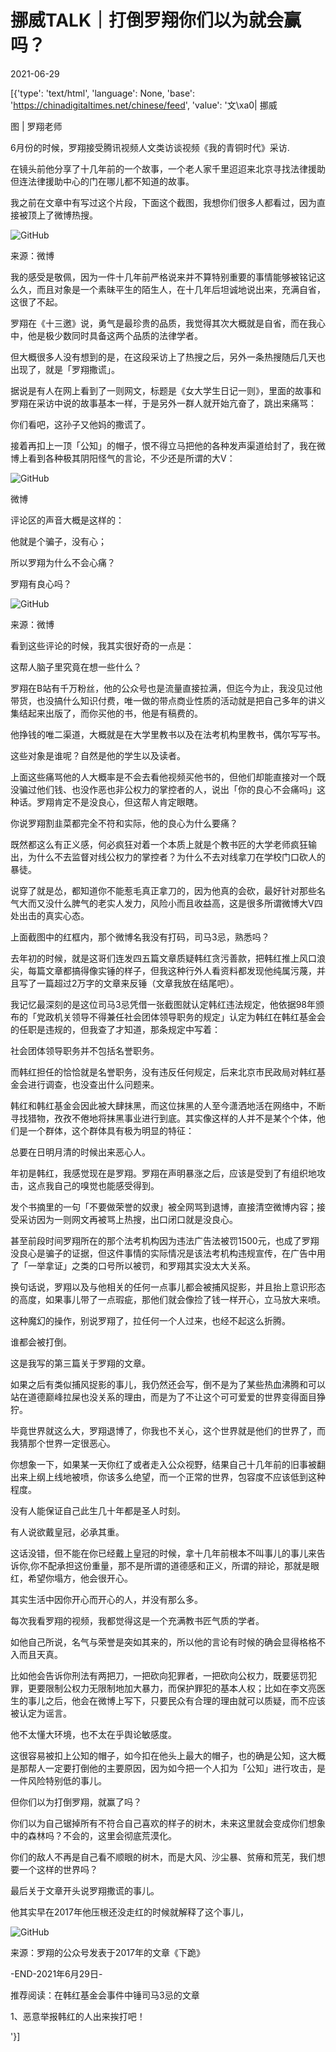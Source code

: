 # 挪威TALK｜打倒罗翔你们以为就会赢吗？

2021-06-29

[{'type': 'text/html', 'language': None, 'base': 'https://chinadigitaltimes.net/chinese/feed', 'value': '文\xa0| 挪威

图 | 罗翔老师

6月份的时候，罗翔接受腾讯视频人文类访谈视频《我的青铜时代》采访.

在镜头前他分享了十几年前的一个故事，一个老人家千里迢迢来北京寻找法律援助但连法律援助中心的门在哪儿都不知道的故事。

我之前在文章中有写过这个片段，下面这个截图，我想你们很多人都看过，因为直接被顶上了微博热搜。

![GitHub](https://chinadigitaltimes.net/chinese/files/2021/06/post-667656-60db049301913.)

来源：微博

我的感受是敬佩，因为一件十几年前严格说来并不算特别重要的事情能够被铭记这么久，而且对象是一个素昧平生的陌生人，在十几年后坦诚地说出来，充满自省，这很了不起。

罗翔在《十三邀》说，勇气是最珍贵的品质，我觉得其次大概就是自省，而在我心中，他是极少数同时具备这两个品质的法律学者。

但大概很多人没有想到的是，在这段采访上了热搜之后，另外一条热搜随后几天也出现了，就是「罗翔撒谎」。

据说是有人在网上看到了一则网文，标题是《女大学生日记一则》，里面的故事和罗翔在采访中说的故事基本一样，于是另外一群人就开始亢奋了，跳出来痛骂：

你们看吧，这孙子又他妈的撒谎了。

接着再扣上一顶「公知」的帽子，恨不得立马把他的各种发声渠道给封了，我在微博上看到各种极其阴阳怪气的言论，不少还是所谓的大V：

![GitHub](https://chinadigitaltimes.net/chinese/files/2021/06/post-667656-60db04932c562.)

微博

评论区的声音大概是这样的：



他就是个骗子，没有心；

所以罗翔为什么不会心痛？

罗翔有良心吗？



![GitHub](https://chinadigitaltimes.net/chinese/files/2021/06/post-667656-60db0493707aa.png)

来源：微博

看到这些评论的时候，我其实很好奇的一点是：

这帮人脑子里究竟在想一些什么？

罗翔在B站有千万粉丝，他的公众号也是流量直接拉满，但迄今为止，我没见过他带货，也没搞什么知识付费，唯一做的带点商业性质的活动就是把自己多年的讲义集结起来出版了，而你买他的书，他是有稿费的。

他挣钱的唯二渠道，大概就是在大学里教书以及在法考机构里教书，偶尔写写书。

这些对象是谁呢？自然是他的学生以及读者。

上面这些痛骂他的人大概率是不会去看他视频买他书的，但他们却能直接对一个既没骗过他们钱、也没作恶也非公权力的掌控者的人，说出「你的良心不会痛吗」这种话。罗翔肯定不是没良心，但这帮人肯定眼瞎。

你说罗翔割韭菜都完全不符和实际，他的良心为什么要痛？

既然都这么有正义感，何必疯狂对着一个本质上就是个教书匠的大学老师疯狂输出，为什么不去监督对线公权力的掌控者？为什么不去对线拿刀在学校门口砍人的暴徒。

说穿了就是怂，都知道你不能惹毛真正拿刀的，因为他真的会砍，最好针对那些名气大而又没什么脾气的老实人发力，风险小而且收益高，这是很多所谓微博大V四处出击的真实心态。

上面截图中的红框内，那个微博名我没有打码，司马3忌，熟悉吗？

去年初的时候，就是这哥们连发四五篇文章质疑韩红贪污善款，把韩红推上风口浪尖，每篇文章都搞得像实锤的样子，但我这种行外人看资料都发现他纯属污蔑，并且写了一篇超过2万字的文章来反锤（文章我放在结尾吧）。

我记忆最深刻的是这位司马3忌凭借一张截图就认定韩红违法规定，他依据98年颁布的「党政机关领导不得兼任社会团体领导职务的规定」认定为韩红在韩红基金会的任职是违规的，但我查了才知道，那条规定中写着：

社会团体领导职务并不包括名誉职务。

而韩红担任的恰恰就是名誉职务，没有违反任何规定，后来北京市民政局对韩红基金会进行调查，也没查出什么问题来。

韩红和韩红基金会因此被大肆抹黑，而这位抹黑的人至今潇洒地活在网络中，不断寻找猎物，孜孜不倦地将抹黑事业进行到底。其实像这样的人并不是某个个体，他们是一个群体，这个群体具有极为明显的特征：

总要在日明月清的时候出来恶心人。

年初是韩红，我感觉现在是罗翔。罗翔在声明暴涨之后，应该是受到了有组织地攻击，这点我自己的嗅觉也能感受得到。

发个书摘里的一句「不要做荣誉的奴隶」被全网骂到退博，直接清空微博内容；接受采访因为一则网文再被骂上热搜，出口闭口就是没良心。

甚至前段时间罗翔所在的那个法考机构因为违法广告法被罚1500元，也成了罗翔没良心是骗子的证据，但这件事情的实际情况是该法考机构违规宣传，在广告中用了「一举拿证」之类的口号所以被罚，和罗翔其实没太大关系。

换句话说，罗翔以及与他相关的任何一点事儿都会被捕风捉影，并且抬上意识形态的高度，如果事儿带了一点瑕疵，那他们就会像捡了钱一样开心，立马放大来喷。

这种魔幻的操作，别说罗翔了，拉任何一个人过来，也经不起这么折腾。

谁都会被打倒。

这是我写的第三篇关于罗翔的文章。

如果之后有类似捕风捉影的事儿，我仍然还会写，倒不是为了某些热血沸腾和可以站在道德巅峰拉屎也没关系的理由，而是为了不让这个可可爱爱的世界变得面目狰狞。

毕竟世界就这么大，罗翔退博了，你我也不关心，这个世界就是他们的世界了，而我猜那个世界一定很恶心。

你想象一下，如果某一天你红了或者走入公众视野，结果自己十几年前的旧事被翻出来上纲上线地被喷，你该多么绝望，而一个正常的世界，包容度不应该低到这种程度。

没有人能保证自己此生几十年都是圣人时刻。

有人说欲戴皇冠，必承其重。

这话没错，但不能在你已经戴上皇冠的时候，拿十几年前根本不叫事儿的事儿来告诉你,你不配承担这份重量，那不是所谓的道德感和正义，所谓的辩论，那就是眼红，希望你塌方，他会很开心。

其实生活中因你开心而开心的人，并没有那么多。

每次我看罗翔的视频，我都觉得这是一个充满教书匠气质的学者。

如他自己所说，名气与荣誉是突如其来的，所以他的言论有时候的确会显得格格不入而且天真。

比如他会告诉你刑法有两把刀，一把砍向犯罪者，一把砍向公权力，既要惩罚犯罪，更要限制公权力无限制地加大暴力，而保护罪犯的基本人权；比如在李文亮医生的事儿之后，他会在微博上写下，只要民众有合理的理由就可以质疑，而不应该被认定为谣言。

他不太懂大环境，也不太在乎舆论敏感度。

这很容易被扣上公知的帽子，如今扣在他头上最大的帽子，也的确是公知，这大概是那帮人一定要打倒他的主要原因，因为如今把一个人扣为「公知」进行攻击，是一件风险特别低的事儿。

但你们以为打倒罗翔，就赢了吗？

你们以为自己锯掉所有不符合自己喜欢的样子的树木，未来这里就会变成你们想象中的森林吗？不会的，这里会彻底荒漠化。

你们的敌人不再是自己看不顺眼的树木，而是大风、沙尘暴、贫瘠和荒芜，我们想要一个这样的世界吗？

最后关于文章开头说罗翔撒谎的事儿。

他其实早在2017年他压根还没走红的时候就解释了这个事儿，

![GitHub](https://chinadigitaltimes.net/chinese/files/2021/06/post-667656-60db0493a4367.)

来源：罗翔的公众号发表于2017年的文章《下跪》

-END-2021年6月29日-



推荐阅读：在韩红基金会事件中锤司马3忌的文章

1、恶意举报韩红的人出来挨打吧！

'}]